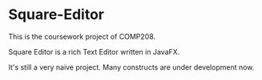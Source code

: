 # Square-Editor

This is the coursework project of COMP208. 

Square Editor is a rich Text Editor written in JavaFX.

It's still a very naive project. Many constructs are under development now.
